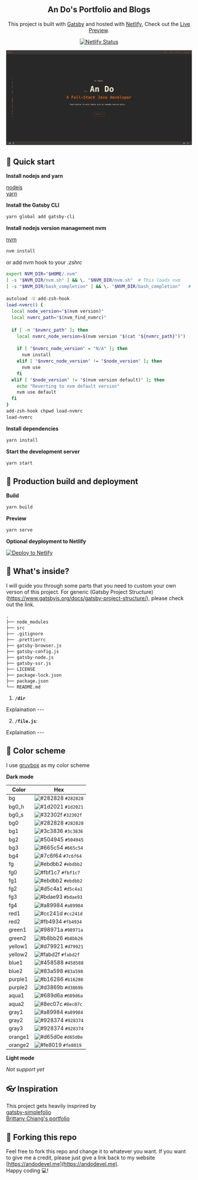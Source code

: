 <h2 align="center">
  An Do's Portfolio and Blogs
</h2>
<p align="center">
  This project is built with <a href="https://www.gatsbyjs.org/" target="_blank">Gatsby</a> and hosted with <a href="https://www.netlify.com/" target="_blank">Netlify</a>, Check out the <a href="https://andodevel.me" target="_blank">Live Preview</a>.
</p>
<p align="center">
  <a href="https://app.netlify.com/sites/cocky-liskov-908dec/deploys" target="_blank">
    <img src="https://api.netlify.com/api/v1/badges/2f0c5629-90ca-46c6-aa87-c23f760cbdfc/deploy-status"" alt="Netlify Status" />
  </a>
</p>

![demo](./docs/preview.png)

## 🚀 Quick start

**Install nodejs and yarn**

[nodejs](https://nodejs.org)  
[yarn](https://yarnpkg.com/)

**Install the Gatsby CLI**

```sh
yarn global add gatsby-cli
```

**Install nodejs version management nvm**

[nvm](https://github.com/nvm-sh/nvm)

```sh
nvm install
```

or add nvm hook to your _.zshrc_

```sh
export NVM_DIR="$HOME/.nvm"
[ -s "$NVM_DIR/nvm.sh" ] && \. "$NVM_DIR/nvm.sh"  # This loads nvm
[ -s "$NVM_DIR/bash_completion" ] && \. "$NVM_DIR/bash_completion"   # This loads nvm bash_completion

autoload -U add-zsh-hook
load-nvmrc() {
  local node_version="$(nvm version)"
  local nvmrc_path="$(nvm_find_nvmrc)"

  if [ -n "$nvmrc_path" ]; then
    local nvmrc_node_version=$(nvm version "$(cat "${nvmrc_path}")")

    if [ "$nvmrc_node_version" = "N/A" ]; then
      nvm install
    elif [ "$nvmrc_node_version" != "$node_version" ]; then
      nvm use
    fi
  elif [ "$node_version" != "$(nvm version default)" ]; then
    echo "Reverting to nvm default version"
    nvm use default
  fi
}
add-zsh-hook chpwd load-nvmrc
load-nvmrc
```

**Install dependencies**

```sh
yarn install
```

**Start the development server**

```sh
yarn start
```

## 💫 Production build and deployment

**Build**

```sh
yarn build
```

**Preview**

```sh
yarn serve
```

**Optional deyployment to Netlify**

[![Deploy to Netlify](https://www.netlify.com/img/deploy/button.svg)](https://app.netlify.com/start/deploy?repository=https://github.com/andodevel/gatsby-folio)

## 🧐 What's inside?

I will guide you through some parts that you need to custom your own verson of this project. For generic (Gatsby Project Structure)(https://www.gatsbyjs.org/docs/gatsby-project-structure/), please check out the link.

    .
    ├── node_modules
    ├── src
    ├── .gitignore
    ├── .prettierrc
    ├── gatsby-browser.js
    ├── gatsby-config.js
    ├── gatsby-node.js
    ├── gatsby-ssr.js
    ├── LICENSE
    ├── package-lock.json
    ├── package.json
    └── README.md

1.  **`/dir`**

Explaination ---

2.  **`/file.js`**:

Explaination ---

## 🌈 Color scheme

I use [gruvbox](https://github.com/morhetz/gruvbox) as my color scheme

**Dark mode**

| Color   | Hex                                                                |
| ------- | ------------------------------------------------------------------ |
| bg      | ![#282828](https://via.placeholder.com/10/282828?text=+) `#282828` |
| bg0_h   | ![#1d2021](https://via.placeholder.com/10/1d2021?text=+) `#1d2021` |
| bg0_s   | ![#32302f](https://via.placeholder.com/10/32302f?text=+) `#32302f` |
| bg0     | ![#282828](https://via.placeholder.com/10/282828?text=+) `#282828` |
| bg1     | ![#3c3836](https://via.placeholder.com/10/3c3836?text=+) `#3c3836` |
| bg2     | ![#504945](https://via.placeholder.com/10/504945?text=+) `#504945` |
| bg3     | ![#665c54](https://via.placeholder.com/10/665c54?text=+) `#665c54` |
| bg4     | ![#7c6f64](https://via.placeholder.com/10/7c6f64?text=+) `#7c6f64` |
| fg      | ![#ebdbb2](https://via.placeholder.com/10/ebdbb2?text=+) `#ebdbb2` |
| fg0     | ![#fbf1c7](https://via.placeholder.com/10/fbf1c7?text=+) `#fbf1c7` |
| fg1     | ![#ebdbb2](https://via.placeholder.com/10/ebdbb2?text=+) `#ebdbb2` |
| fg2     | ![#d5c4a1](https://via.placeholder.com/10/d5c4a1?text=+) `#d5c4a1` |
| fg3     | ![#bdae93](https://via.placeholder.com/10/bdae93?text=+) `#bdae93` |
| fg4     | ![#a89984](https://via.placeholder.com/10/a89984?text=+) `#a89984` |
| red1    | ![#cc241d](https://via.placeholder.com/10/cc241d?text=+) `#cc241d` |
| red2    | ![#fb4934](https://via.placeholder.com/10/fb4934?text=+) `#fb4934` |
| green1  | ![#98971a](https://via.placeholder.com/10/98971a?text=+) `#98971a` |
| green2  | ![#b8bb26](https://via.placeholder.com/10/b8bb26?text=+) `#b8bb26` |
| yellow1 | ![#d79921](https://via.placeholder.com/10/d79921?text=+) `#d79921` |
| yellow2 | ![#fabd2f](https://via.placeholder.com/10/fabd2f?text=+) `#fabd2f` |
| blue1   | ![#458588](https://via.placeholder.com/10/458588?text=+) `#458588` |
| blue2   | ![#83a598](https://via.placeholder.com/10/83a598?text=+) `#83a598` |
| purple1 | ![#b16286](https://via.placeholder.com/10/b16286?text=+) `#b16286` |
| purple2 | ![#d3869b](https://via.placeholder.com/10/d3869b?text=+) `#d3869b` |
| aqua1   | ![#689d6a](https://via.placeholder.com/10/689d6a?text=+) `#689d6a` |
| aqua2   | ![#8ec07c](https://via.placeholder.com/10/8ec07c?text=+) `#8ec07c` |
| gray1   | ![#a89984](https://via.placeholder.com/10/a89984?text=+) `#a89984` |
| gray2   | ![#928374](https://via.placeholder.com/10/928374?text=+) `#928374` |
| gray3   | ![#928374](https://via.placeholder.com/10/928374?text=+) `#928374` |
| orange1 | ![#d65d0e](https://via.placeholder.com/10/d65d0e?text=+) `#d65d0e` |
| orange2 | ![#fe8019](https://via.placeholder.com/10/fe8019?text=+) `#fe8019` |

**Light mode**

_Not support yet_

## 👓 Inspiration

This project gets heavily insprired by  
[gatsby-simplefolio](https://gatsby-simplefolio.netlify.com/)  
[Brittany Chiang's portfolio](https://brittanychiang.com/)

## 🦄 Forking this repo

Feel free to fork this repo and change it to whatever you want. If you want to give me a credit, please just give a link back to my website [https://andodevel.me](https://andodevel.me).  
Happy coding 💻!
